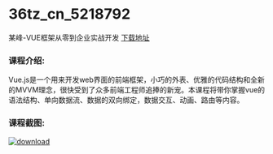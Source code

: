 # 36tz_cn_5218792
某峰-VUE框架从零到企业实战开发
[下载地址](http://www.36tz.cn/article/5218792 "下载地址")
### 课程介绍:
Vue.js是一个用来开发web界面的前端框架，小巧的外表、优雅的代码结构和全新的MVVM理念，很快受到了众多前端工程师追捧的新宠。本课程将带你掌握vue的语法结构、单向数据流、数据的双向绑定，数据交互、动画、路由等内容。

### 课程截图:
[![download](http://36tz.cn/muke_img/2021_03_2-12.png "下载地址")](http://www.36tz.cn "下载地址")

